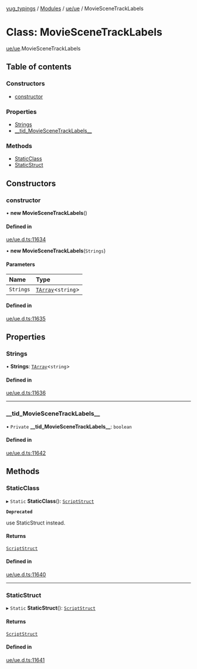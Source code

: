 [yug_typings](../README.md) / [Modules](../modules.md) / [ue/ue](../modules/ue_ue.md) / MovieSceneTrackLabels

# Class: MovieSceneTrackLabels

[ue/ue](../modules/ue_ue.md).MovieSceneTrackLabels

## Table of contents

### Constructors

- [constructor](ue_ue.MovieSceneTrackLabels.md#constructor)

### Properties

- [Strings](ue_ue.MovieSceneTrackLabels.md#strings)
- [\_\_tid\_MovieSceneTrackLabels\_\_](ue_ue.MovieSceneTrackLabels.md#__tid_moviescenetracklabels__)

### Methods

- [StaticClass](ue_ue.MovieSceneTrackLabels.md#staticclass)
- [StaticStruct](ue_ue.MovieSceneTrackLabels.md#staticstruct)

## Constructors

### constructor

• **new MovieSceneTrackLabels**()

#### Defined in

[ue/ue.d.ts:11634](https://github.com/YugMetaverse/yug_typings/blob/b7d9b19/ue/ue.d.ts#L11634)

• **new MovieSceneTrackLabels**(`Strings`)

#### Parameters

| Name | Type |
| :------ | :------ |
| `Strings` | [`TArray`](../interfaces/ue_puerts.TArray.md)<`string`\> |

#### Defined in

[ue/ue.d.ts:11635](https://github.com/YugMetaverse/yug_typings/blob/b7d9b19/ue/ue.d.ts#L11635)

## Properties

### Strings

• **Strings**: [`TArray`](../interfaces/ue_puerts.TArray.md)<`string`\>

#### Defined in

[ue/ue.d.ts:11636](https://github.com/YugMetaverse/yug_typings/blob/b7d9b19/ue/ue.d.ts#L11636)

___

### \_\_tid\_MovieSceneTrackLabels\_\_

• `Private` **\_\_tid\_MovieSceneTrackLabels\_\_**: `boolean`

#### Defined in

[ue/ue.d.ts:11642](https://github.com/YugMetaverse/yug_typings/blob/b7d9b19/ue/ue.d.ts#L11642)

## Methods

### StaticClass

▸ `Static` **StaticClass**(): [`ScriptStruct`](ue_ue.ScriptStruct.md)

**`Deprecated`**

use StaticStruct instead.

#### Returns

[`ScriptStruct`](ue_ue.ScriptStruct.md)

#### Defined in

[ue/ue.d.ts:11640](https://github.com/YugMetaverse/yug_typings/blob/b7d9b19/ue/ue.d.ts#L11640)

___

### StaticStruct

▸ `Static` **StaticStruct**(): [`ScriptStruct`](ue_ue.ScriptStruct.md)

#### Returns

[`ScriptStruct`](ue_ue.ScriptStruct.md)

#### Defined in

[ue/ue.d.ts:11641](https://github.com/YugMetaverse/yug_typings/blob/b7d9b19/ue/ue.d.ts#L11641)
